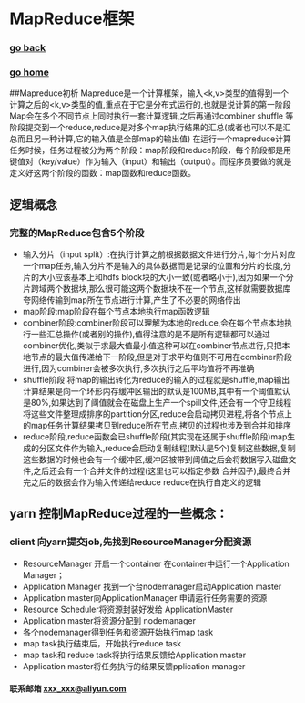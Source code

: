 # MapReduce框架
### [go back](/x2q/hdfs/hdfs)      
### [go home](/x2q)     
##Mapreduce初析
Mapreduce是一个计算框架，输入<k,v>类型的值得到一个计算之后的<k,v>类型的值,重点在于它是分布式运行的,也就是说计算的第一阶段Map会在多个不同节点上同时执行一套计算逻辑,之后再通过combiner shuffle 等阶段提交到一个reduce,reduce是对多个map执行结果的汇总(或者也可以不是汇总而且另一种计算,它的输入值是全部map的输出值)
在运行一个mapreduce计算任务时候，任务过程被分为两个阶段：map阶段和reduce阶段，每个阶段都是用键值对（key/value）作为输入（input）和输出（output）。而程序员要做的就是定义好这两个阶段的函数：map函数和reduce函数。

## 逻辑概念 
### 完整的MapReduce包含5个阶段

+ 输入分片（input split）:在执行计算之前根据数据文件进行分片,每个分片对应一个map任务,输入分片不是输入的具体数据而是记录的位置和分片的长度,分片的大小应该基本上和hdfs block块的大小一致(或者略小于),因为如果一个分片跨域两个数据块,那么很可能这两个数据块不在一个节点,这样就需要数据库夸网络传输到map所在节点进行计算,产生了不必要的网络传出
+ map阶段:map阶段在每个节点本地执行map函数逻辑
+ combiner阶段:combiner阶段可以理解为本地的reduce,会在每个节点本地执行一些汇总操作(或者别的操作),值得注意的是不是所有逻辑都可以通过combiner优化,类似于求最大值最小值这种可以在combiner节点进行,只把本地节点的最大值传递给下一阶段,但是对于求平均值则不可用在combiner阶段进行,因为combiner会被多次执行,多次执行之后平均值将不再准确
+ shuffle阶段 将map的输出转化为reduce的输入的过程就是shuffle,map输出计算结果是向一个环形内存缓冲区输出的默认是100MB,其中有一个阈值默认是80%,如果达到了阈值就会在磁盘上生产一个spill文件,还会有一个守卫线程将这些文件整理成排序的partition分区,reduce会启动拷贝进程,将各个节点上的map任务计算结果拷贝到reduce所在节点,拷贝的过程也涉及到合并和排序
+ reduce阶段,reduce函数会已shuffle阶段(其实现在还属于shuffle阶段)map生成的分区文件作为输入,reduce会启动复制线程(默认是5个)复制这些数据,复制这些数据的时候也会有一个缓冲区,缓冲区被带到阈值之后会将数据写入磁盘文件,之后还会有一个合并文件的过程(这里也可以指定参数 合并因子),最终合并完之后的数据会作为输入传递给reduce reduce在执行自定义的逻辑
  
## yarn 控制MapReduce过程的一些概念：
### client 向yarn提交job,先找到ResourceManager分配资源
+ ResourceManager 开启一个container 在container中运行一个Application Manager；
+ Application Manager 找到一个台nodemanager启动Application master
+ Application master向ApplicationManager 申请运行任务需要的资源
+ Resource Scheduler将资源封装好发给 ApplicationMaster
+ Application master将资源分配到 nodemanager
+ 各个nodemanager得到任务和资源开始执行map task
+ map task执行结束后，开始执行reduce task
+ map task和 reduce task将执行结果反馈给Application master
+ Application master将任务执行的结果反馈pplication manager

#### 联系邮箱 xxx_xxx@aliyun.com